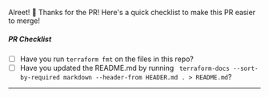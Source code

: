 Alreet! :wave: Thanks for the PR! Here's a quick checklist to make this PR easier to merge! 
##### PR Checklist

- [ ] Have you run `terraform fmt` on the files in this repo? 
- [ ] Have you updated the README.md by running ` terraform-docs --sort-by-required markdown --header-from HEADER.md . > README.md`?
---